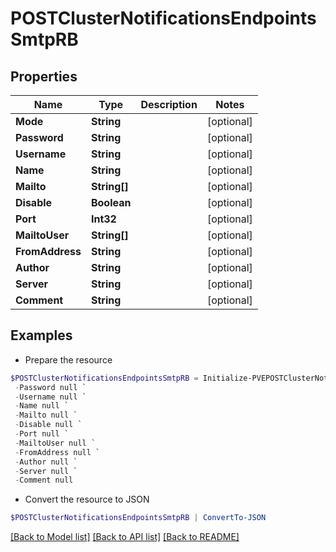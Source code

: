 # POSTClusterNotificationsEndpointsSmtpRB
## Properties

Name | Type | Description | Notes
------------ | ------------- | ------------- | -------------
**Mode** | **String** |  | [optional] 
**Password** | **String** |  | [optional] 
**Username** | **String** |  | [optional] 
**Name** | **String** |  | [optional] 
**Mailto** | **String[]** |  | [optional] 
**Disable** | **Boolean** |  | [optional] 
**Port** | **Int32** |  | [optional] 
**MailtoUser** | **String[]** |  | [optional] 
**FromAddress** | **String** |  | [optional] 
**Author** | **String** |  | [optional] 
**Server** | **String** |  | [optional] 
**Comment** | **String** |  | [optional] 

## Examples

- Prepare the resource
```powershell
$POSTClusterNotificationsEndpointsSmtpRB = Initialize-PVEPOSTClusterNotificationsEndpointsSmtpRB  -Mode null `
 -Password null `
 -Username null `
 -Name null `
 -Mailto null `
 -Disable null `
 -Port null `
 -MailtoUser null `
 -FromAddress null `
 -Author null `
 -Server null `
 -Comment null
```

- Convert the resource to JSON
```powershell
$POSTClusterNotificationsEndpointsSmtpRB | ConvertTo-JSON
```

[[Back to Model list]](../README.md#documentation-for-models) [[Back to API list]](../README.md#documentation-for-api-endpoints) [[Back to README]](../README.md)

